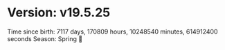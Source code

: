 # Version: v19.5.25
Time since birth: 7117 days, 170809 hours, 10248540 minutes, 614912400 seconds
Season: Spring 🌸
